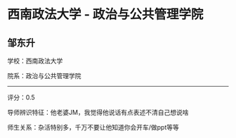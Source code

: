 # 西南政法大学 - 政治与公共管理学院

## 邹东升

学校：西南政法大学

院系：政治与公共管理学院

* * *

评分：0.5

导师辨识特征：他老婆JM，我觉得他说话有点表述不清自己想说啥

师生关系：杂活特别多，千万不要让他知道你会开车/做ppt等等